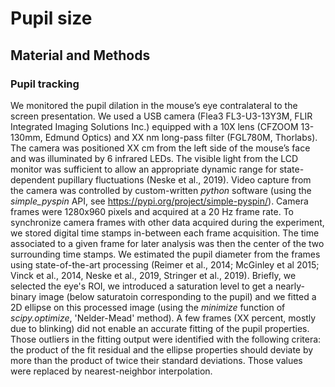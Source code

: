 # Pupil size



## Material and Methods

### Pupil tracking

We monitored the pupil dilation in the mouse’s  eye contralateral to the screen presentation. We used a USB camera (Flea3 FL3-U3-13Y3M, FLIR Integrated Imaging Solutions Inc.) equipped with a 10X lens (CFZOOM 13-130mm, Edmund Optics) and XX nm long-pass filter (FGL780M, Thorlabs). The camera was positioned XX cm from the left side of the mouse’s face and  was illuminated by 6 infrared LEDs. The visible light from the LCD monitor was sufficient to allow an appropriate dynamic range for state-dependent pupillary fluctuations (Neske et al., 2019). Video capture from the camera was controlled by custom-written *python* software (using the *simple_pyspin* API, see https://pypi.org/project/simple-pyspin/). Camera frames were 1280x960 pixels and acquired at a 20 Hz frame rate. To synchronize camera frames with other data acquired during the experiment, we stored digital time stamps in-between each frame acquisition. The time associated to a given frame for later analysis was then the center of the two surrounding time stamps.
We estimated the pupil diameter from the frames using state-of-the-art processing (Reimer et al., 2014; McGinley et al 2015; Vinck et al., 2014, Neske et al., 2019, Stringer et al., 2019). Briefly, we selected the eye's ROI, we introduced a saturation level to get a nearly-binary image (below saturatoin corresponding to the pupil) and we fitted a 2D ellipse on this processed image (using the *minimize* function of *scipy.optimize*, 'Nelder-Mead' method). A few frames (XX percent, mostly due to blinking) did not enable an accurate fitting of the pupil properties. Those outliers in the fitting output were identified with the following critera: the product of the fit residual and the ellipse properties should deviate by more than the product of twice their standard deviations. Those values were replaced by nearest-neighbor interpolation.

